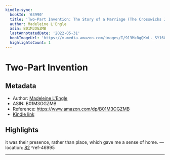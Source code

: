 ```yaml
---
kindle-sync:
  bookId: '63990'
  title: 'Two-Part Invention: The Story of a Marriage (The Crosswicks Journals Book 3)'
  author: Madeleine L'Engle
  asin: B01M3OGZMB
  lastAnnotatedDate: '2022-05-31'
  bookImageUrl: 'https://m.media-amazon.com/images/I/913Mz0gQKmL._SY160.jpg'
  highlightsCount: 1
---
```

# Two-Part Invention
## Metadata
* Author: [Madeleine L'Engle](https://www.amazon.com/Madeleine-LEngle/e/B000APZXFW/ref=dp_byline_cont_ebooks_1)
* ASIN: B01M3OGZMB
* Reference: https://www.amazon.com/dp/B01M3OGZMB
* [Kindle link](kindle://book?action=open&asin=B01M3OGZMB)

## Highlights
it was their presence, rather than place, which gave me a sense of home. — location: [82](kindle://book?action=open&asin=B01M3OGZMB&location=82) ^ref-46995

---
